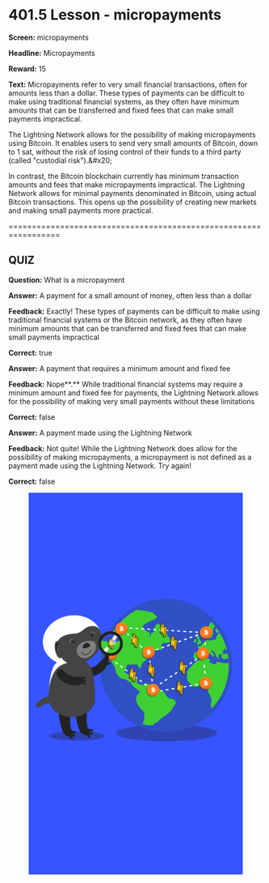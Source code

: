# 401.5 Lesson - micropayments

**Screen:** micropayments

**Headline:** Micropayments

**Reward:** 15

**Text:** Micropayments refer to very small financial transactions, often for amounts less than a dollar. These types of payments can be difficult to make using traditional financial systems, as they often have minimum amounts that can be transferred and fixed fees that can make small payments impractical.

The Lightning Network allows for the possibility of making micropayments using Bitcoin. It enables users to send very small amounts of Bitcoin, down to 1 sat, without the risk of losing control of their funds to a third party (called &quot;custodial risk&quot;).&amp;#x20;

In contrast, the Bitcoin blockchain currently has minimum transaction amounts and fees that make micropayments impractical. The Lightning Network allows for minimal payments denominated in Bitcoin, using actual Bitcoin transactions. This opens up the possibility of creating new markets and making small payments more practical.


=================================================================

## QUIZ

**Question:** What is a micropayment


**Answer:** A payment for a small amount of money, often less than a dollar

**Feedback:** Exactly! These types of payments can be difficult to make using traditional financial systems or the Bitcoin network, as they often have minimum amounts that can be transferred and fixed fees that can make small payments impractical

**Correct:** true

**Answer:** A payment that requires a minimum amount and fixed fee

**Feedback:** Nope**.** While traditional financial systems may require a minimum amount and fixed fee for payments, the Lightning Network allows for the possibility of making very small payments without these limitations

**Correct:** false

**Answer:** A payment made using the Lightning Network

**Feedback:** Not quite! While the Lightning Network does allow for the possibility of making micropayments, a micropayment is not defined as a payment made using the Lightning Network. Try again!

**Correct:** false


<figure><img src="../.gitbook/assets/401-05.png" alt=""><figcaption></figcaption></figure>

